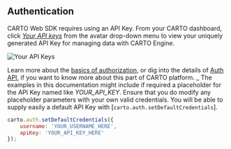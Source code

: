 ## Authentication

CARTO Web SDK requires using an API Key. From your CARTO dashboard, click _[Your API keys](https://carto.com/login)_ from the avatar drop-down menu to view your uniquely generated API Key for managing data with CARTO Engine.

![Your API Keys](../img/avatar.gif)

Learn more about the [basics of authorization]({{site.fundamental_docs}}/authorization/), or dig into the details of [Auth API]({{site.authapi_docs}}/), if you want to know more about this part of CARTO platform.
_
The examples in this documentation might include if required a placeholder for the API Key named like *YOUR_API_KEY*. Ensure that you do modify any placeholder parameters with your own valid credentials. You will be able to supply easily a default API Key with [`carto.auth.setDefaultCredentials`].

```javascript
carto.auth.setDefaultCredentials({
    username: 'YOUR_USERNAME_HERE',
    apiKey: 'YOUR_API_KEY_HERE'
});
```
